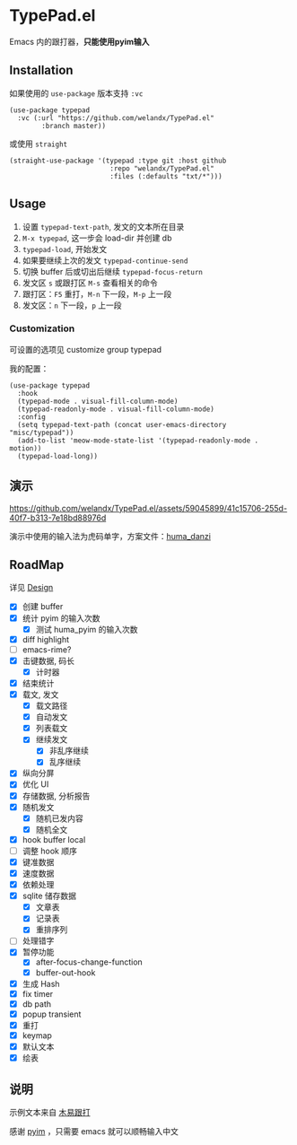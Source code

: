 # TypePad.el
Emacs 内的跟打器，**只能使用pyim输入**
## Installation
如果使用的 `use-package` 版本支持 `:vc`
```emacs-lisp
(use-package typepad
  :vc (:url "https://github.com/welandx/TypePad.el"
        :branch master))
```
或使用 `straight`
```emacs-lisp
(straight-use-package '(typepad :type git :host github
                         :repo "welandx/TypePad.el"
                         :files (:defaults "txt/*")))
```
## Usage
1. 设置 `typepad-text-path`, 发文的文本所在目录
2. `M-x typepad`, 这一步会 load-dir 并创建 db
3. `typepad-load`, 开始发文
4. 如果要继续上次的发文 `typepad-continue-send`
5. 切换 buffer 后或切出后继续 `typepad-focus-return`
6. 发文区 `s` 或跟打区 `M-s` 查看相关的命令
7. 跟打区：`F5` 重打，`M-n` 下一段，`M-p` 上一段
8. 发文区：`n` 下一段，`p` 上一段

### Customization
可设置的选项见 customize group typepad

我的配置：
```emacs-lisp
(use-package typepad
  :hook
  (typepad-mode . visual-fill-column-mode)
  (typepad-readonly-mode . visual-fill-column-mode)
  :config
  (setq typepad-text-path (concat user-emacs-directory "misc/typepad"))
  (add-to-list 'meow-mode-state-list '(typepad-readonly-mode . motion))
  (typepad-load-long))
```

## 演示

https://github.com/welandx/TypePad.el/assets/59045899/41c15706-255d-40f7-b313-7e18bd88976d

演示中使用的输入法为虎码单字，方案文件：[huma_danzi](https://github.com/welandx/huma-danzi.pyim)

## RoadMap
详见 [Design](Design.org)
- [X] 创建 buffer
- [X] 统计 pyim 的输入次数
  - [X] 测试 huma_pyim 的输入次数
- [X] diff highlight
- [ ] emacs-rime?
- [X] 击键数据, 码长
  - [X] 计时器
- [X] 结束统计
- [x] 载文, 发文
  - [x] 载文路径
  - [x] 自动发文
  - [x] 列表载文
  - [x] 继续发文
    - [x] 非乱序继续
    - [x] 乱序继续
- [X] 纵向分屏
- [X] 优化 UI
- [x] 存储数据, 分析报告
- [x] 随机发文
  - [X] 随机已发内容
  - [x] 随机全文
- [x] hook buffer local
- [ ] 调整 hook 顺序
- [x] 键准数据
- [x] 速度数据
- [x] 依赖处理
- [x] sqlite 储存数据
  - [x] 文章表
  - [x] 记录表
  - [x] 重排序列
- [ ] 处理错字
- [x] 暂停功能
  - [x] after-focus-change-function
  - [x] buffer-out-hook
- [x] 生成 Hash
- [x] fix timer
- [x] db path
- [x] popup transient
- [x] 重打
- [x] keymap
- [x] 默认文本
- [x] 绘表

## 说明
示例文本来自 [木易跟打](https://typer.owenyang.top/portal)

感谢 [pyim](https://github.com/tumashu/pyim) ，只需要 emacs 就可以顺畅输入中文
